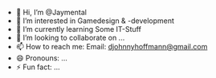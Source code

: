 - 👋 Hi, I’m @Jaymental
- 👀 I’m interested in Gamedesign & -development
- 🌱 I’m currently learning Some IT-Stuff
- 💞️ I’m looking to collaborate on ...
- 📫 How to reach me: Email: djohnnyhoffmann@gmail.com
- 😄 Pronouns: ...
- ⚡ Fun fact: ...

<!---
Jaymental/Jaymental is a ✨ special ✨ repository because its `README.md` (this file) appears on your GitHub profile.
You can click the Preview link to take a look at your changes.
--->

